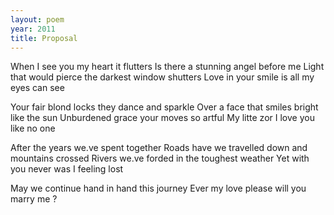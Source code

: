 ```yaml
---
layout: poem
year: 2011
title: Proposal
---
```

When I see you my heart it flutters
Is there a stunning angel before me
Light that would pierce the darkest window shutters
Love in your smile is all my eyes can see

Your fair blond locks they dance and sparkle
Over a face that smiles bright like the sun
Unburdened grace your moves so artful
My litte zor I love you like no one

After the years we.ve spent together
Roads have we travelled down and mountains crossed
Rivers we.ve forded in the toughest weather
Yet with you never was I feeling lost

May we continue hand in hand this journey
Ever my love please will you marry me
?

